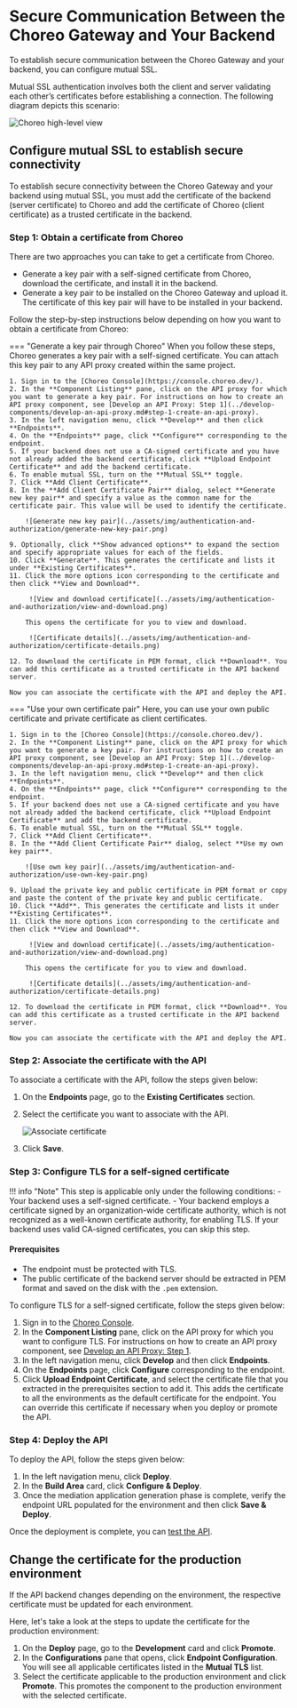 # Secure Communication Between the Choreo Gateway and Your Backend

To establish secure communication between the Choreo Gateway and your backend, you can configure mutual SSL.

Mutual SSL authentication involves both the client and server validating each other’s certificates before establishing a connection. The following diagram depicts this scenario:

![Choreo high-level view](../assets/img/authentication-and-authorization/mutual-ssl-authentication.png)

## Configure mutual SSL to establish secure connectivity

To establish secure connectivity between the Choreo Gateway and your backend using mutual SSL, you must add the certificate of the backend (server certificate) to Choreo and add the certificate of Choreo (client certificate) as a trusted certificate in the backend.

### Step 1: Obtain a certificate from Choreo

There are two approaches you can take to get a certificate from Choreo.

 - Generate a key pair with a self-signed certificate from Choreo, download the certificate, and install it in the backend.
 - Generate a key pair to be installed on the Choreo Gateway and upload it. The certificate of this key pair will have to be installed in your backend.

Follow the step-by-step instructions below depending on how you want to obtain a certificate from Choreo:

=== "Generate a key pair through Choreo"
    When you follow these steps, Choreo generates a key pair with a self-signed certificate. You can attach this key pair to any API proxy created within the same project.

    1. Sign in to the [Choreo Console](https://console.choreo.dev/).
    2. In the **Component Listing** pane, click on the API proxy for which you want to generate a key pair. For instructions on how to create an API proxy component, see [Develop an API Proxy: Step 1](../develop-components/develop-an-api-proxy.md#step-1-create-an-api-proxy).
    3. In the left navigation menu, click **Develop** and then click **Endpoints**.
    4. On the **Endpoints** page, click **Configure** corresponding to the endpoint.    
    5. If your backend does not use a CA-signed certificate and you have not already added the backend certificate, click **Upload Endpoint Certificate** and add the backend certificate.
    6. To enable mutual SSL, turn on the **Mutual SSL** toggle.
    7. Click **Add Client Certificate**.
    8. In the **Add Client Certificate Pair** dialog, select **Generate new key pair** and specify a value as the common name for the certificate pair. This value will be used to identify the certificate.

        ![Generate new key pair](../assets/img/authentication-and-authorization/generate-new-key-pair.png)
       
    9. Optionally, click **Show advanced options** to expand the section and specify appropriate values for each of the fields.
    10. Click **Generate**. This generates the certificate and lists it under **Existing Certificates**.
    11. Click the more options icon corresponding to the certificate and then click **View and Download**.

         ![View and download certificate](../assets/img/authentication-and-authorization/view-and-download.png)
       
        This opens the certificate for you to view and download.

         ![Certificate details](../assets/img/authentication-and-authorization/certificate-details.png)

    12. To download the certificate in PEM format, click **Download**. You can add this certificate as a trusted certificate in the API backend server.
    
    Now you can associate the certificate with the API and deploy the API.

=== "Use your own certificate pair"
    Here, you can use your own public certificate and private certificate as client certificates.

    1. Sign in to the [Choreo Console](https://console.choreo.dev/).
    2. In the **Component Listing** pane, click on the API proxy for which you want to generate a key pair. For instructions on how to create an API proxy component, see [Develop an API Proxy: Step 1](../develop-components/develop-an-api-proxy.md#step-1-create-an-api-proxy).
    3. In the left navigation menu, click **Develop** and then click **Endpoints**.
    4. On the **Endpoints** page, click **Configure** corresponding to the endpoint.
    5. If your backend does not use a CA-signed certificate and you have not already added the backend certificate, click **Upload Endpoint Certificate** and add the backend certificate.
    6. To enable mutual SSL, turn on the **Mutual SSL** toggle.
    7. Click **Add Client Certificate**.
    8. In the **Add Client Certificate Pair** dialog, select **Use my own key pair**.

        ![Use own key pair](../assets/img/authentication-and-authorization/use-own-key-pair.png)
       
    9. Upload the private key and public certificate in PEM format or copy and paste the content of the private key and public certificate.
    10. Click **Add**. This generates the certificate and lists it under **Existing Certificates**.
    11. Click the more options icon corresponding to the certificate and then click **View and Download**.

         ![View and download certificate](../assets/img/authentication-and-authorization/view-and-download.png)
       
        This opens the certificate for you to view and download.

         ![Certificate details](../assets/img/authentication-and-authorization/certificate-details.png)

    12. To download the certificate in PEM format, click **Download**. You can add this certificate as a trusted certificate in the API backend server.
   
    Now you can associate the certificate with the API and deploy the API.

### Step 2: Associate the certificate with the API

To associate a certificate with the API, follow the steps given below:

1. On the **Endpoints** page, go to the **Existing Certificates** section.
2. Select the certificate you want to associate with the API.

    ![Associate certificate](../assets/img/authentication-and-authorization/associate-certificate.png)

3. Click **Save**.

### Step 3: Configure TLS for a self-signed certificate

!!! info "Note"
     This step is applicable only under the following conditions:
       - Your backend uses a self-signed certificate.
       - Your backend employs a certificate signed by an organization-wide certificate authority, which is not recognized as a well-known certificate authority, for enabling TLS.
     If your backend uses valid CA-signed certificates, you can skip this step. 

#### Prerequisites

- The endpoint must be protected with TLS. 
- The public certificate of the backend server should be extracted in PEM format and saved on the disk with the `.pem` extension.

To configure TLS for a self-signed certificate, follow the steps given below:

1. Sign in to the [Choreo Console](https://console.choreo.dev/).
2. In the **Component Listing** pane, click on the API proxy for which you want to configure TLS. For instructions on how to create an API proxy component, see [Develop an API Proxy: Step 1](../develop-components/develop-an-api-proxy.md#step-1-create-an-api-proxy).
3. In the left navigation menu, click **Develop** and then click **Endpoints**.
4. On the **Endpoints** page, click **Configure** corresponding to the endpoint.
5. Click **Upload Endpoint Certificate**, and select the certificate file that you extracted in the prerequisites section to add it. This adds the certificate to all the environments as the default certificate for the endpoint. You can override this certificate if necessary when you deploy or promote the API.
   
### Step 4: Deploy the API 

To deploy the API, follow the steps given below:

1. In the left navigation menu, click **Deploy**.
2. In the **Build Area** card, click **Configure & Deploy**.
3. Once the mediation application generation phase is complete, verify the endpoint URL populated for the environment and then click **Save & Deploy**.

Once the deployment is complete, you can [test the API](../testing/test-rest-endpoints-via-the-openapi-console.md). 

## Change the certificate for the production environment

If the API backend changes depending on the environment, the respective certificate must be updated for each environment. 

Here, let's take a look at the steps to update the certificate for the production environment:

1. On the **Deploy** page, go to the **Development** card and click **Promote**.
2. In the **Configurations** pane that opens, click **Endpoint Configuration**. You will see all applicable certificates listed in the **Mutual TLS** list. 
3. Select the certificate applicable to the production environment and click **Promote**. This promotes the component to the production environment with the selected certificate.

